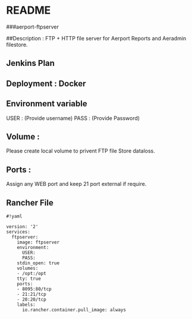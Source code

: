 # README #

###aerport-ftpserver 

##Description :
FTP + HTTP file server for Aerport Reports and Aeradmin filestore. 

## Jenkins Plan 

## Deployment : Docker 

## Environment variable

USER : (Provide username)
PASS : (Provide Password)

## Volume : 
Please create local volume to privent FTP file Store dataloss.

## Ports :
Assign any WEB port and keep 21 port external if require. 

## Rancher File 


```
#!yaml

version: '2'
services: 
  ftpserver: 
    image: ftpserver
    environment:
      USER: 
      PASS: 
    stdin_open: true
    volumes:
    - /opt:/opt
    tty: true
    ports:
    - 8095:80/tcp
    - 21:21/tcp
    - 20:20/tcp
    labels:
      io.rancher.container.pull_image: always

```
